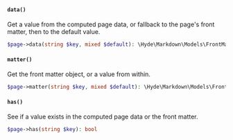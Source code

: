<section id="interacts-with-front-matter-methods">

<!-- Start generated docs for Hyde\Framework\Concerns\InteractsWithFrontMatter -->
<!-- Generated by HydePHP DocGen script at 2023-03-10 18:25:46 in 0.06ms -->

#### `data()`

Get a value from the computed page data, or fallback to the page&#039;s front matter, then to the default value.

```php
$page->data(string $key, mixed $default): \Hyde\Markdown\Models\FrontMatter|mixed
```

#### `matter()`

Get the front matter object, or a value from within.

```php
$page->matter(string $key, mixed $default): \Hyde\Markdown\Models\FrontMatter|mixed
```

#### `has()`

See if a value exists in the computed page data or the front matter.

```php
$page->has(string $key): bool
```

<!-- End generated docs for Hyde\Framework\Concerns\InteractsWithFrontMatter -->

</section>
